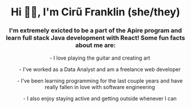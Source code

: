 <h1 align="center">Hi 👋🏾, I'm Cirũ Franklin (she/they)</h1> 
<h3 align="center">I'm extremely exicted to be a part of the Apire program and learn full stack Java development with React! Some fun facts about me are:</h3>
<ul align="center">
    <p>- I love playing the guitar and creating art</p>
    <p>- I've worked as a Data Analyst and am a freelance web developer</p>
    <p>- I've been learning programming for the last couple years and have really fallen in love with software engineering</p>
    <p>- I also enjoy staying active and getting outside whenever I can</p>
</ul>
